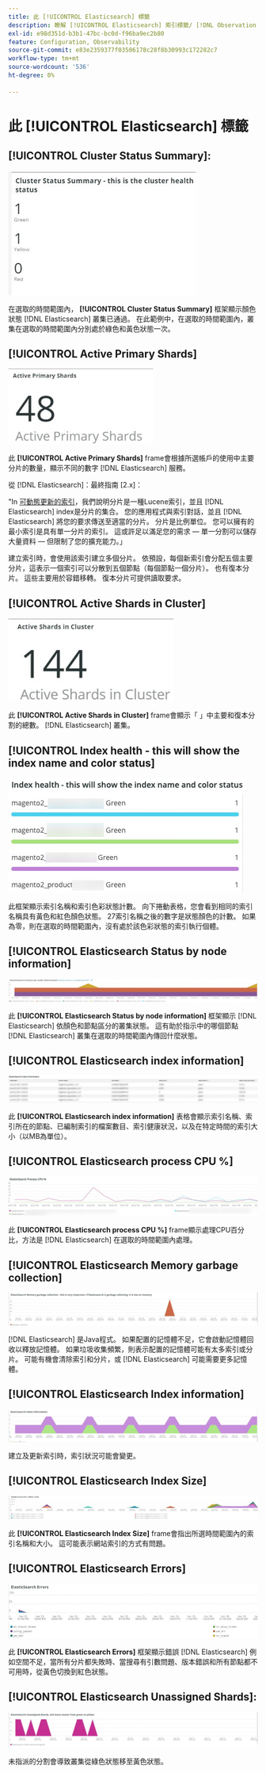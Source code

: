 ```yaml
---
title: 此 [!UICONTROL Elasticsearch] 標籤
description: 瞭解 [!UICONTROL Elasticsearch] 索引標籤/ [!DNL Observation for Adobe Commerce].
exl-id: e98d351d-b3b1-47bc-bc0d-f96ba9ec2b80
feature: Configuration, Observability
source-git-commit: e83e2359377f03506178c28f8b30993c172282c7
workflow-type: tm+mt
source-wordcount: '536'
ht-degree: 0%

---
```


# 此 [!UICONTROL Elasticsearch] 標籤

## [!UICONTROL Cluster Status Summary]:

![叢集狀態摘要](../../assets/tools/cluster-status-summary.jpg)

在選取的時間範圍內， **[!UICONTROL Cluster Status Summary]** 框架顯示顏色狀態 [!DNL Elasticsearch] 叢集已通過。 在此範例中，在選取的時間範圍內，叢集在選取的時間範圍內分別處於綠色和黃色狀態一次。

## [!UICONTROL Active Primary Shards]

![使用中的主要分片](../../assets/tools/active-primary-shards.jpg)

此 **[!UICONTROL Active Primary Shards]** frame會根據所選帳戶的使用中主要分片的數量，顯示不同的數字 [!DNL Elasticsearch] 服務。

從 [!DNL Elasticsearch]：最終指南 [2.x]：

&quot;In [可動態更新的索引](https://www.elastic.co/guide/en/elasticsearch/guide/2.x/dynamic-indices.html)，我們說明分片是一種Lucene索引，並且 [!DNL Elasticsearch] index是分片的集合。 您的應用程式與索引對話，並且 [!DNL Elasticsearch] 將您的要求傳送至適當的分片。 分片是比例單位。 您可以擁有的最小索引是具有單一分片的索引。 這或許足以滿足您的需求 — 單一分割可以儲存大量資料 — 但限制了您的擴充能力。」

建立索引時，會使用該索引建立多個分片。 依預設，每個新索引會分配五個主要分片，這表示一個索引可以分散到五個節點（每個節點一個分片）。 也有復本分片。 這些主要用於容錯移轉。 復本分片可提供讀取要求。

## [!UICONTROL Active Shards in Cluster]

![叢集中的作用中分片](../../assets/tools/active-shards-in-cluster.jpg)

此 **[!UICONTROL Active Shards in Cluster]** frame會顯示「 」中主要和復本分割的總數。 [!DNL Elasticsearch] 叢集。

## [!UICONTROL Index health - this will show the index name and color status]

![索引健康狀況](../../assets/tools/index-health.jpg)

此框架顯示索引名稱和索引色彩狀態計數。 向下捲動表格，您會看到相同的索引名稱具有黃色和紅色顏色狀態。 27索引名稱之後的數字是狀態顏色的計數。 如果為零，則在選取的時間範圍內，沒有處於該色彩狀態的索引執行個體。

## [!UICONTROL Elasticsearch Status by node information]

![Elasticsearch狀態](../../assets/tools/elasticsearch-status-by-node.jpg)

此 **[!UICONTROL Elasticsearch Status by node information]** 框架顯示 [!DNL Elasticsearch] 依顏色和節點區分的叢集狀態。 這有助於指示中的哪個節點 [!DNL Elasticsearch] 叢集在選取的時間範圍內傳回什麼狀態。

## [!UICONTROL Elasticsearch index information]

![Elasticsearch索引資訊](../../assets/tools/elasticsearch-tab-elasticsearch-index-information-image-1.jpg)

此 **[!UICONTROL Elasticsearch index information]** 表格會顯示索引名稱、索引所在的節點、已編制索引的檔案數目、索引健康狀況，以及在特定時間的索引大小（以MB為單位）。

## [!UICONTROL Elasticsearch process CPU %]

![Elasticsearch處理CPU](../../assets/tools/elasticsearch-process-cpu.jpg)

此 **[!UICONTROL Elasticsearch process CPU %]** frame顯示處理CPU百分比，方法是 [!DNL Elasticsearch] 在選取的時間範圍內處理。

## [!UICONTROL Elasticsearch Memory garbage collection]

![Elasticsearch記憶體垃圾桶](../../assets/tools/elasticsearch-memory-garbage.jpg)

[!DNL Elasticsearch] 是Java程式。 如果配置的記憶體不足，它會啟動記憶體回收以釋放記憶體。 如果垃圾收集頻繁，則表示配置的記憶體可能有太多索引或分片。 可能有機會清除索引和分片，或 [!DNL Elasticsearch] 可能需要更多記憶體。

## [!UICONTROL Elasticsearch Index information]

![Elasticsearch索引資訊](../../assets/tools/elasticsearch-index-information-2.jpg)

建立及更新索引時，索引狀況可能會變更。

## [!UICONTROL Elasticsearch Index Size]

![Elasticsearch索引大小](../../assets/tools/elasticsearch-index-size.jpg)

此 **[!UICONTROL Elasticsearch Index Size]** frame會指出所選時間範圍內的索引名稱和大小。 這可能表示網站索引的方式有問題。

## [!UICONTROL Elasticsearch Errors]

![Elasticsearch錯誤](../../assets/tools/elasticsearch-tab-elasticsearch-errors.jpg)

此 **[!UICONTROL Elasticsearch Errors]** 框架顯示錯誤 [!DNL Elasticsearch] 例如空間不足，當所有分片都失敗時、當搜尋有引數問題、版本錯誤和所有節點都不可用時，從黃色切換到紅色狀態。

## [!UICONTROL Elasticsearch Unassigned Shards]:

![Elasticsearch未指派的分片](../../assets/tools/elasticsearch-unassigned-shards.jpg)

未指派的分割會導致叢集從綠色狀態移至黃色狀態。
